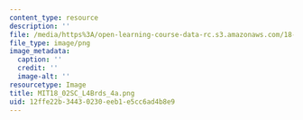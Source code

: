 ```yaml
---
content_type: resource
description: ''
file: /media/https%3A/open-learning-course-data-rc.s3.amazonaws.com/18-02sc-multivariable-calculus-fall-2010/12ffe22b34430230eeb1e5cc6ad4b8e9_MIT18_02SC_L4Brds_4a.png
file_type: image/png
image_metadata:
  caption: ''
  credit: ''
  image-alt: ''
resourcetype: Image
title: MIT18_02SC_L4Brds_4a.png
uid: 12ffe22b-3443-0230-eeb1-e5cc6ad4b8e9
---
```

